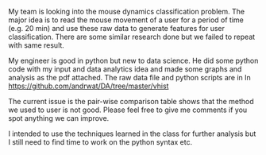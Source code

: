 My team is looking into the mouse dynamics classification problem.
The major idea is to read the mouse movement of a user for a period of time (e.g. 20 min) and use these raw data to generate features for user classification. There are some similar research done but we failed to repeat with same result.

My engineer is good in python but new to data science. He did some python code with my input and data analytics idea and made some graphs and analysis as the pdf attached. 
The raw data file and python scripts are in 
In https://github.com/andrwat/DA/tree/master/vhist

The current issue is the pair-wise comparison table shows that the method we used to user is not good. Please feel free to give me comments if you spot anything we can improve.

I intended to use the techniques learned in the class for further analysis but I still need to find time to work on the python syntax etc.